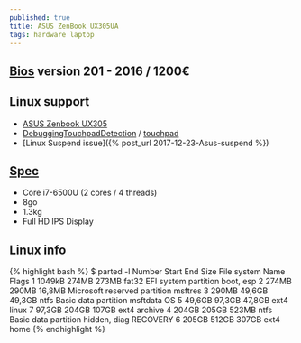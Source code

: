 ```yaml
---
published: true
title: ASUS ZenBook UX305UA
tags: hardware laptop
---
```

## [Bios](https://www.asus.com/us/Laptops/ASUS-ZenBook-UX305UA/HelpDesk_BIOS/) version 201 - 2016 / 1200€

## Linux support
- [ASUS Zenbook UX305](https://wiki.archlinux.org/title/ASUS_Zenbook_UX305)
- [DebuggingTouchpadDetection](https://wiki.ubuntu.com/DebuggingTouchpadDetection) / [touchpad](https://bugs.launchpad.net/ubuntu/+source/linux/+bug/1535085)
- [Linux Suspend issue]({% post_url 2017-12-23-Asus-suspend %})

## [Spec](https://www.ultrabookreview.com/10058-asus-zenbook-ux305ua-review/)
- Core i7-6500U (2 cores / 4 threads) 
- 8go
- 1.3kg
- Full HD IPS Display

## Linux info
{% highlight bash %}
$ parted -l
Number  Start   End     Size    File system  Name                          Flags
 1      1049kB  274MB   273MB   fat32        EFI system partition          boot, esp
 2      274MB   290MB   16,8MB               Microsoft reserved partition  msftres
 3      290MB   49,6GB  49,3GB  ntfs         Basic data partition          msftdata      OS
 5      49,6GB  97,3GB  47,8GB  ext4         linux
 7      97,3GB  204GB   107GB   ext4         archive
 4      204GB   205GB   523MB   ntfs         Basic data partition          hidden, diag  RECOVERY
 6      205GB   512GB   307GB   ext4         home
{% endhighlight %}
